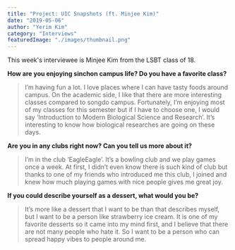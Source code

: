 ```yaml
---
title: "Project: UIC Snapshots (ft. Minjee Kim)"
date: "2019-05-06"
author: "Yerim Kim"
category: "Interviews"
featuredImage: "./images/thumbnail.png"
---
```


This week's interviewee is Minjee Kim from the LSBT class of 18.

**How are you enjoying sinchon campus life? Do you have a favorite class?**

> I’m having fun a lot. I love places where I can have tasty foods around campus. On the academic side, I like that there are more interesting classes compared to songdo campus. Fortunately, I’m enjoying most of my classes for this semester but if I have to choose one, I would say ‘Introduction to Modern Biological Science and Research’. It’s interesting to know how biological researches are going on these days.  

**Are you in any clubs right now? Can you tell us more about it?**

> I’m in the club ‘EagleEagle’. It’s a bowling club and we play games once a week. At first, I didn’t even know there is such kind of club but thanks to one of my friends who introduced me this club, I joined and knew how much playing games with nice people gives me great joy.  

**If you could describe yourself as a dessert, what would you be?**

> It’s more like a dessert that I want to be than that describes myself, but I want to be a person like strawberry ice cream. It is one of my favorite desserts so it came into my mind first, and I believe that there are not many people who hate it. So I want to be a person who can spread happy vibes to people around me.
